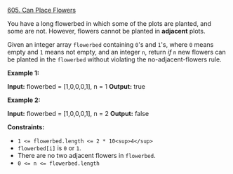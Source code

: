 [605. Can Place Flowers](https://leetcode.com/problems/can-place-flowers/)

You have a long flowerbed in which some of the plots are planted, and some are not. However, flowers cannot be planted in **adjacent** plots.

Given an integer array `flowerbed` containing `0`'s and `1`'s, where `0` means empty and `1` means not empty, and an integer `n`, return _if_ `n` new flowers can be planted in the `flowerbed` without violating the no-adjacent-flowers rule.

**Example 1:**

**Input:** flowerbed = \[1,0,0,0,1\], n = 1
**Output:** true

**Example 2:**

**Input:** flowerbed = \[1,0,0,0,1\], n = 2
**Output:** false

**Constraints:**

- `1 <= flowerbed.length <= 2 * 10<sup>4</sup>`
- `flowerbed[i]` is `0` or `1`.
- There are no two adjacent flowers in `flowerbed`.
- `0 <= n <= flowerbed.length`
